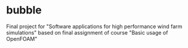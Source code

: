 # bubble
Final project for "Software applications for high performance wind farm simulations" based on final assignment of course "Basic usage of OpenFOAM"
